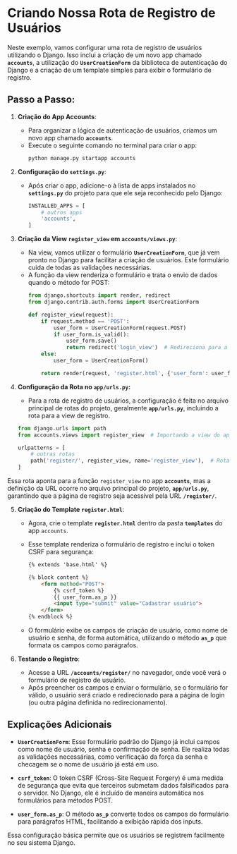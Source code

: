 # Criando Nossa Rota de Registro de Usuários

Neste exemplo, vamos configurar uma rota de registro de usuários utilizando o Django. Isso inclui a criação de um novo app chamado **`accounts`**, a utilização do **`UserCreationForm`** da biblioteca de autenticação do Django e a criação de um template simples para exibir o formulário de registro.

## Passo a Passo:

1. **Criação do App Accounts**:
   - Para organizar a lógica de autenticação de usuários, criamos um novo app chamado **`accounts`**.
   - Execute o seguinte comando no terminal para criar o app:
     ```bash
     python manage.py startapp accounts
     ```

2. **Configuração do `settings.py`**:
   - Após criar o app, adicione-o à lista de apps instalados no **`settings.py`** do projeto para que ele seja reconhecido pelo Django:
     ```python
     INSTALLED_APPS = [
         # outros apps
         'accounts',
     ]
     ```

3. **Criação da View `register_view` em `accounts/views.py`**:
   - Na view, vamos utilizar o formulário **`UserCreationForm`**, que já vem pronto no Django para facilitar a criação de usuários. Este formulário cuida de todas as validações necessárias.
   - A função da view renderiza o formulário e trata o envio de dados quando o método for POST:
     ```python
     from django.shortcuts import render, redirect
     from django.contrib.auth.forms import UserCreationForm

     def register_view(request):
         if request.method == 'POST':
             user_form = UserCreationForm(request.POST)
             if user_form.is_valid():
                 user_form.save()
                 return redirect('login_view')  # Redireciona para a tela de login após o registro
         else:
             user_form = UserCreationForm()

         return render(request, 'register.html', {'user_form': user_form})
     ```

4. **Configuração da Rota no `app/urls.py`:**
    - Para a rota de registro de usuários, a configuração é feita no arquivo principal de rotas do projeto, geralmente **`app/urls.py`**, incluindo a rota para a view de registro.

    ```python
    from django.urls import path
    from accounts.views import register_view  # Importando a view do app accounts

    urlpatterns = [
        # outras rotas
        path('register/', register_view, name='register_view'),  # Rota para o registro de usuários
    ]
    ```

Essa rota aponta para a função `register_view` no app **`accounts`**, mas a definição da URL ocorre no arquivo principal do projeto, **`app/urls.py`**, garantindo que a página de registro seja acessível pela URL **`/register/`**.


5. **Criação do Template `register.html`**:
   - Agora, crie o template **`register.html`** dentro da pasta **`templates`** do app `accounts`.
   - Esse template renderiza o formulário de registro e inclui o token CSRF para segurança:
     ```html
     {% extends 'base.html' %}

     {% block content %}
         <form method="POST">
             {% csrf_token %}
             {{ user_form.as_p }}
             <input type="submit" value="Cadastrar usuário">
         </form>
     {% endblock %}
     ```

   - O formulário exibe os campos de criação de usuário, como nome de usuário e senha, de forma automática, utilizando o método **`as_p`** que formata os campos como parágrafos.

6. **Testando o Registro**:
   - Acesse a URL **`/accounts/register/`** no navegador, onde você verá o formulário de registro de usuário.
   - Após preencher os campos e enviar o formulário, se o formulário for válido, o usuário será criado e redirecionado para a página de login (ou outra página definida no redirecionamento).

## Explicações Adicionais

- **`UserCreationForm`**: Esse formulário padrão do Django já inclui campos como nome de usuário, senha e confirmação de senha. Ele realiza todas as validações necessárias, como verificação da força da senha e checagem se o nome de usuário já está em uso.
  
- **`csrf_token`**: O token CSRF (Cross-Site Request Forgery) é uma medida de segurança que evita que terceiros submetam dados falsificados para o servidor. No Django, ele é incluído de maneira automática nos formulários para métodos POST.

- **`user_form.as_p`**: O método **`as_p`** converte todos os campos do formulário para parágrafos HTML, facilitando a exibição rápida dos inputs.

Essa configuração básica permite que os usuários se registrem facilmente no seu sistema Django.